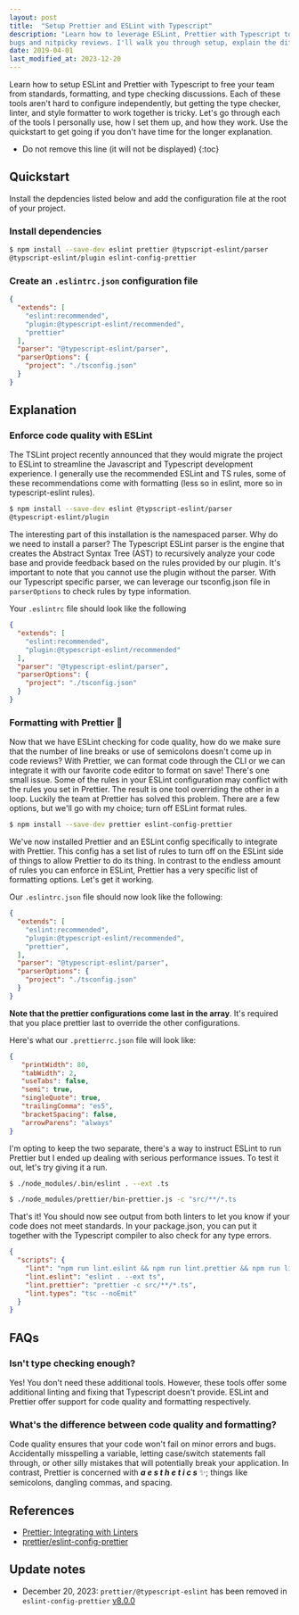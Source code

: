 ```yaml
---
layout: post
title:  "Setup Prettier and ESLint with Typescript"
description: "Learn how to leverage ESLint, Prettier with Typescript to reduce
bugs and nitpicky reviews. I'll walk you through setup, explain the differences"
date: 2019-04-01
last_modified_at: 2023-12-20
---
```


Learn how to setup ESLint and Prettier with Typescript to free your team from
standards, formatting, and type checking discussions. Each of these tools
aren't hard to configure independently, but getting the type checker, linter,
and style formatter to work together is tricky. Let's go through each of the
tools I personally use, how I set them up, and how they work. Use the
quickstart to get going if you don't have time for the longer explanation.

<!--break-->

* Do not remove this line (it will not be displayed)
{:toc}

## Quickstart

Install the depdencies listed below and add the configuration file at the root
of your project.

### Install dependencies

```bash
$ npm install --save-dev eslint prettier @typscript-eslint/parser
@typscript-eslint/plugin eslint-config-prettier
```

### Create an `.eslintrc.json` configuration file
```json
{
  "extends": [
    "eslint:recommended",
    "plugin:@typescript-eslint/recommended",
    "prettier"
  ],
  "parser": "@typescript-eslint/parser",
  "parserOptions": {
    "project": "./tsconfig.json"
  }
}
```

## Explanation

### Enforce code quality with ESLint
The TSLint project recently announced that they would migrate the project to
ESLint to streamline the Javascript and Typescript development experience. I
generally use the recommended ESLint and TS rules, some of these
recommendations come with formatting (less so in eslint, more so in
typescript-eslint rules).

```bash
$ npm install --save-dev eslint @typscript-eslint/parser
@typescript-eslint/plugin
```

The interesting part of this installation is the namespaced parser. Why do we
need to install a parser? The Typescript ESLint parser is the engine that
creates the Abstract Syntax Tree (AST) to recursively analyze your code base
and provide feedback based on the rules provided by our plugin. It's important
to note that you cannot use the plugin without the parser. With our Typescript
specific parser, we can leverage our tsconfig.json file in `parserOptions` to
check rules by type information.

Your `.eslintrc` file should look like the following

```json
{
  "extends": [
    "eslint:recommended",
    "plugin:@typescript-eslint/recommended"
  ],
  "parser": "@typescript-eslint/parser",
  "parserOptions": {
    "project": "./tsconfig.json"
  }
}
```

### Formatting with Prettier 💅
Now that we have ESLint checking for code quality, how do we make sure that the
number of line breaks or use of semicolons doesn't come up in code reviews?
With Prettier, we can format code through the CLI or we can integrate it with
our favorite code editor to format on save! There's one small issue. Some of
the rules in your ESLint configuration may conflict with the rules you set in
Prettier. The result is one tool overriding the other in a loop. Luckily the
team at Prettier has solved this problem. There are a few options, but we'll go
with my choice; turn off ESLint format rules.

```bash
$ npm install --save-dev prettier eslint-config-prettier
```

We've now installed Prettier and an ESLint config specifically to integrate
with Prettier. This config has a set list of rules to turn off on the ESLint
side of things to allow Prettier to do its thing. In contrast to the endless
amount of rules you can enforce in ESLint, Prettier has a very specific list of
formatting options. Let's get it working.

Our `.eslintrc.json` file should now look like the following:

```json
{
  "extends": [
    "eslint:recommended",
    "plugin:@typescript-eslint/recommended",
    "prettier",
  ],
  "parser": "@typescript-eslint/parser",
  "parserOptions": {
    "project": "./tsconfig.json"
  }
}
```

<div class="callout warning-callout">
  <p>
    <strong>Note that the prettier configurations come last in the
    array</strong>. It's required that you place prettier last to override the
    other configurations.
  </p>
</div>

Here's what our `.prettierrc.json` file will look like:
```json
{
   "printWidth": 80,
   "tabWidth": 2,
   "useTabs": false,
   "semi": true,
   "singleQuote": true,
   "trailingComma": "es5",
   "bracketSpacing": false,
   "arrowParens": "always"
}
```

I'm opting to keep the two separate, there's a way to instruct ESLint to run
Prettier but I ended up dealing with serious performance issues. To test it
out, let's try giving it a run.

```bash
$ ./node_modules/.bin/eslint . --ext .ts
```

```bash
$ ./node_modules/prettier/bin-prettier.js -c "src/**/*.ts
```

That's it! You should now see output from both linters to let you know if your
code does not meet standards. In your package.json, you can put it together
with the Typescript compiler to also check for any type errors.

```json
{
  "scripts": {
    "lint": "npm run lint.eslint && npm run lint.prettier && npm run lint.types",
    "lint.eslint": "eslint . --ext ts",
    "lint.prettier": "prettier -c src/**/*.ts",
    "lint.types": "tsc --noEmit"
  }
}
```

## FAQs
### Isn't type checking enough?
Yes! You don't need these additional tools. However, these tools offer some
additional linting and fixing that Typescript doesn't provide. ESLint and
Prettier offer support for code quality and formatting respectively.

### What's the difference between code quality and formatting?
Code quality ensures that your code won't fail on minor errors and bugs.
Accidentally misspelling a variable, letting case/switch statements fall
through, or other silly mistakes that will potentially break your application.
In contrast, Prettier is concerned with **_a e s t h e t i c s_** ✨; things like
semicolons, dangling commas, and spacing.

## References
* [Prettier: Integrating with
  Linters](https://prettier.io/docs/en/integrating-with-linters.html)
* [prettier/eslint-config-prettier](https://github.com/prettier/eslint-config-prettier)

## Update notes

* December 20, 2023: `prettier/@typescript-eslint` has been removed in
  `eslint-config-prettier`
  [v8.0.0](https://github.com/prettier/eslint-config-prettier/blob/main/CHANGELOG.md#version-800-2021-02-21)
